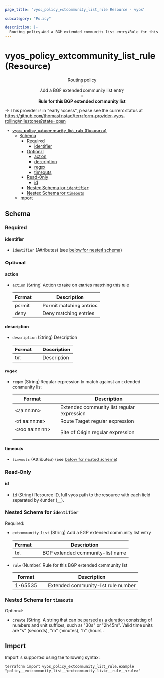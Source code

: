 ```yaml
---
page_title: "vyos_policy_extcommunity_list_rule Resource - vyos"

subcategory: "Policy"

description: |-
  Routing policy⯯Add a BGP extended community list entry⯯Rule for this BGP extended community list
---
```


# vyos_policy_extcommunity_list_rule (Resource)
<center>

Routing policy  
⯯  
Add a BGP extended community list entry  
⯯  
**Rule for this BGP extended community list**


</center>

-> This provider is in "early access", please see the current status at: https://github.com/thomasfinstad/terraform-provider-vyos-rolling/milestones?state=open

<!--TOC-->

- [vyos_policy_extcommunity_list_rule (Resource)](#vyos_policy_extcommunity_list_rule-resource)
  - [Schema](#schema)
    - [Required](#required)
      - [identifier](#identifier)
    - [Optional](#optional)
      - [action](#action)
      - [description](#description)
      - [regex](#regex)
      - [timeouts](#timeouts)
    - [Read-Only](#read-only)
      - [id](#id)
    - [Nested Schema for `identifier`](#nested-schema-for-identifier)
    - [Nested Schema for `timeouts`](#nested-schema-for-timeouts)
  - [Import](#import)

<!--TOC-->

<!-- schema generated by tfplugindocs -->
## Schema

### Required

#### identifier
- `identifier` (Attributes) (see [below for nested schema](#nestedatt--identifier))

### Optional

#### action
- `action` (String) Action to take on entries matching this rule

    |  Format  &emsp;|  Description              |
    |----------|---------------------------|
    |  permit  &emsp;|  Permit matching entries  |
    |  deny    &emsp;|  Deny matching entries    |
#### description
- `description` (String) Description

    |  Format  &emsp;|  Description  |
    |----------|---------------|
    |  txt     &emsp;|  Description  |
#### regex
- `regex` (String) Regular expression to match against an extended community list

    |  Format          &emsp;|  Description                                 |
    |------------------|----------------------------------------------|
    |  &lt;aa:nn:nn&gt;      &emsp;|  Extended community list regular expression  |
    |  &lt;rt aa:nn:nn&gt;   &emsp;|  Route Target regular expression             |
    |  &lt;soo aa:nn:nn&gt;  &emsp;|  Site of Origin regular expression           |
#### timeouts
- `timeouts` (Attributes) (see [below for nested schema](#nestedatt--timeouts))

### Read-Only

#### id
- `id` (String) Resource ID, full vyos path to the resource with each field separated by dunder (`__`).

<a id="nestedatt--identifier"></a>
### Nested Schema for `identifier`

Required:

- `extcommunity_list` (String) Add a BGP extended community list entry

    |  Format  &emsp;|  Description                       |
    |----------|------------------------------------|
    |  txt     &emsp;|  BGP extended community-list name  |
- `rule` (Number) Rule for this BGP extended community list

    |  Format   &emsp;|  Description                          |
    |-----------|---------------------------------------|
    |  1-65535  &emsp;|  Extended community-list rule number  |


<a id="nestedatt--timeouts"></a>
### Nested Schema for `timeouts`

Optional:

- `create` (String) A string that can be [parsed as a duration](https://pkg.go.dev/time#ParseDuration) consisting of numbers and unit suffixes, such as &#34;30s&#34; or &#34;2h45m&#34;. Valid time units are &#34;s&#34; (seconds), &#34;m&#34; (minutes), &#34;h&#34; (hours).

## Import

Import is supported using the following syntax:

```shell
terraform import vyos_policy_extcommunity_list_rule.example "policy__extcommunity_list__<extcommunity-list>__rule__<rule>"
```
